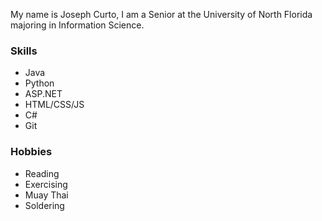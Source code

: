 
My name is Joseph Curto, I am a Senior at the University of North Florida majoring in Information Science. 

### Skills
  - Java
  - Python
  - ASP.NET
  - HTML/CSS/JS
  - C#
  - Git
   
### Hobbies
 - Reading
 - Exercising
 - Muay Thai
 - Soldering

